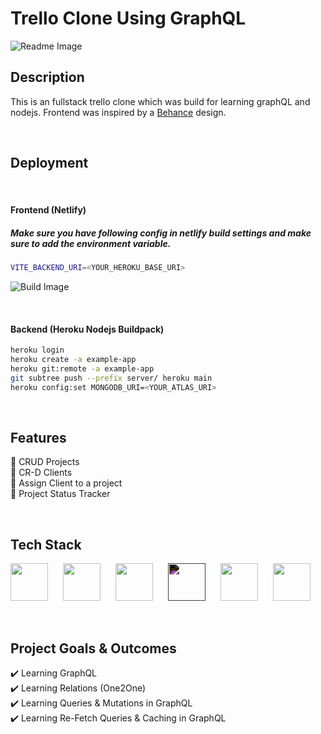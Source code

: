 # Trello Clone Using GraphQL

![Readme Image](https://github.com/emiz98/GraphQL-Trello/blob/master/cover.png?raw=true)
<br/>

## Description

This is an fullstack trello clone which was build for learning graphQL and nodejs.
Frontend was inspired by a [Behance](https://www.behance.net/gallery/102040937/Project-management-Teamwork?tracking_source=search_projects%7Cjira%20ui) design.

<br/>

## Deployment

<br/>

#### Frontend (Netlify)

##### Make sure you have following config in netlify build settings and make sure to add the environment variable.

```bash
VITE_BACKEND_URI=<YOUR_HEROKU_BASE_URI>
```

![Build Image](https://github.com/emiz98/GraphQL-Trello/blob/master/buildsettings.png?raw=true)

<br/>

#### Backend (Heroku Nodejs Buildpack)

```bash
heroku login
heroku create -a example-app
heroku git:remote -a example-app
git subtree push --prefix server/ heroku main
heroku config:set MONGODB_URI=<YOUR_ATLAS_URI>
```

<br/>

## Features

🚀 CRUD Projects<br/>
🚀 CR-D Clients<br/>
🚀 Assign Client to a project<br/>
🚀 Project Status Tracker

<br/>

## Tech Stack

<p float="left">
    <img src="https://cdn.sanity.io/images/1z5g6za5/production/ea0d729f383fe9f113c7d2da95af5a39eecfa226-64x64.png?w=2000&fit=max&auto=format" width="60"  style="padding-right:20px"/>
    <img src="https://cdn.sanity.io/images/1z5g6za5/production/a882e2949438a37da709d38068e03d9bc33f2fc9-64x64.png?w=2000&fit=max&auto=format" width="60"  style="padding-right:20px"/>
    <img src="https://cdn.sanity.io/images/1z5g6za5/production/86767b7d764574fac74b912e72322497b278cef6-24x24.svg?w=2000&fit=max&auto=format" width="60"  style="padding-right:20px"/>
    <img src="https://www.npmjs.com/npm-avatar/eyJhbGciOiJIUzI1NiIsInR5cCI6IkpXVCJ9.eyJhdmF0YXJVUkwiOiJodHRwczovL3MuZ3JhdmF0YXIuY29tL2F2YXRhci8wOWE1NmNkNDlhNmM2YjM3OWIyN2NkMjg5YjY2ZjcwZT9zaXplPTQ5NiZkZWZhdWx0PXJldHJvIn0.27pPabBKU3mugpyRKVj0AArg3Ys0vO0jHx5TfbAc214" width="60"  style="padding-right:20px; filter:invert(1)"/>
    <img src="https://cdn.sanity.io/images/1z5g6za5/production/7c6a0de4ccf01cbcd492b311e19992c2c5234887-256x256.png?w=2000&fit=max&auto=format" width="60"  style="padding-right:20px"/>
    <img src="https://cdn.sanity.io/images/1z5g6za5/production/97986d3dd7e897b83e06a41aaf9ee7a8de146685-768x768.png?w=2000&fit=max&auto=format" width="60"  style="padding-right:20px"/>
</p>

<br/>

## Project Goals & Outcomes

✔️ Learning GraphQL <br/>
✔️ Learning Relations (One2One) <br/>
✔️ Learning Queries & Mutations in GraphQL <br/>
✔️ Learning Re-Fetch Queries & Caching in GraphQL <br/>
